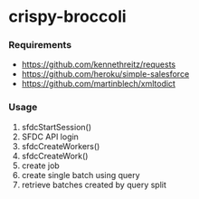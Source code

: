 # crispy-broccoli
### Requirements
+ https://github.com/kennethreitz/requests
+ https://github.com/heroku/simple-salesforce
+ https://github.com/martinblech/xmltodict

### Usage
1. sfdcStartSession()
  1. SFDC API login
2. sfdcCreateWorkers()
3. sfdcCreateWork()
  1. create job
  2. create single batch using query
  3. retrieve batches created by query split
